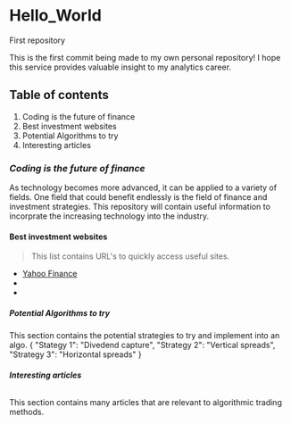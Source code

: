 # Hello_World
First repository 

This is the first commit being made to my own personal repository! I hope this service provides valuable insight
to my analytics career. 

## **Table of contents**
 1. Coding is the future of finance 
 2. Best investment websites
 3. Potential Algorithms to try
 4. Interesting articles 

### *Coding is the future of finance*
As technology becomes more advanced, it can be applied to a variety of fields. One field that could benefit endlessly is the 
field of finance and investment strategies. This repository will contain useful information to incorprate the increasing 
technology into the industry. 

#### **Best investment websites** 
>This list contains URL's to quickly access useful sites. 
- [Yahoo Finance](https://www.finance.yahoo.com)
-
-

##### **_Potential_ Algorithms to try**
This section contains the potential strategies to try and implement into an algo. 
{
  "Stategy 1": "Divedend capture",
  "Strategy 2": "Vertical spreads",
  "Strategy 3": "Horizontal spreads"
}

###### ***Interesting articles***
This section contains many articles that are relevant to algorithmic trading methods. 
